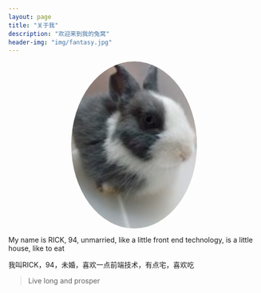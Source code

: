 ```yaml
---
layout: page
title: "关于我"
description: "欢迎来到我的兔窝"
header-img: "img/fantasy.jpg"
---
```


<center>
    <p><img src="img/lala.png" style="width:50%;border-radius:50%;" align="center"></p>
</center>

My name is RICK, 94, unmarried, like a little front end technology, is a little house, like to eat

我叫RICK，94，未婚，喜欢一点前端技术，有点宅，喜欢吃


> Live long and prosper

